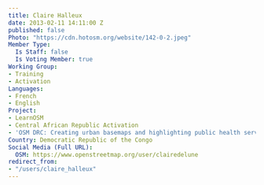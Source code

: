 ```yaml
---
title: Claire Halleux
date: 2013-02-11 14:11:00 Z
published: false
Photo: "https://cdn.hotosm.org/website/142-0-2.jpeg"
Member Type:
  Is Staff: false
  Is Voting Member: true
Working Group:
- Training
- Activation
Languages:
- French
- English
Project:
- LearnOSM
- Central African Republic Activation
- 'OSM DRC: Creating urban basemaps and highlighting public health services'
Country: Democratic Republic of the Congo
Social Media (Full URL):
  OSM: https://www.openstreetmap.org/user/clairedelune
redirect_from:
- "/users/claire_halleux"
---
```


